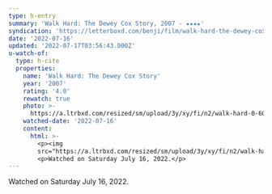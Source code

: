 ```yaml
---
type: h-entry
summary: 'Walk Hard: The Dewey Cox Story, 2007 - ★★★★'
syndication: 'https://letterboxd.com/benji/film/walk-hard-the-dewey-cox-story/1/'
date: '2022-07-16'
updated: '2022-07-17T03:56:43.000Z'
u-watch-of:
  type: h-cite
  properties:
    name: 'Walk Hard: The Dewey Cox Story'
    year: '2007'
    rating: '4.0'
    rewatch: true
    photo: >-
      https://a.ltrbxd.com/resized/sm/upload/3y/xy/fi/n2/walk-hard-0-600-0-900-crop.jpg?v=95ea389765
    watched-date: '2022-07-16'
    content:
      html: >-
        <p><img
        src="https://a.ltrbxd.com/resized/sm/upload/3y/xy/fi/n2/walk-hard-0-600-0-900-crop.jpg?v=95ea389765"/></p>
        <p>Watched on Saturday July 16, 2022.</p>
---
```

Watched on Saturday July 16, 2022.
